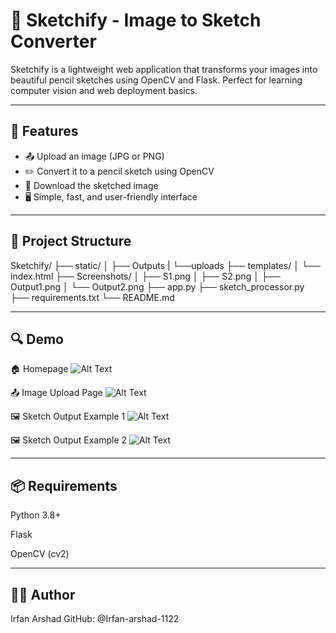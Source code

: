 # 🎨 Sketchify - Image to Sketch Converter

Sketchify is a lightweight web application that transforms your images into beautiful pencil sketches using OpenCV and Flask. Perfect for learning computer vision and web deployment basics.

---

## 🚀 Features

- 📤 Upload an image (JPG or PNG)
- ✏️ Convert it to a pencil sketch using OpenCV
- 💾 Download the sketched image
- 🖥️ Simple, fast, and user-friendly interface

---

## 📁 Project Structure
Sketchify/
├── static/
│   ├── Outputs
|   └──uploads
├── templates/
│   └── index.html
├── Screenshots/
│   ├── S1.png
│   ├── S2.png
│   ├── Output1.png
│   └── Output2.png
├── app.py
├── sketch_processor.py
├── requirements.txt
└── README.md

---

## 🔍 Demo

🏠 Homepage
![Alt Text](relative/Scrennshots/S1.png)

📤 Image Upload Page
![Alt Text](relative/Scrennshots/S2.png)

🖼️ Sketch Output Example 1
![Alt Text](relative/Scrennshots/Output1.png)

🖼️ Sketch Output Example 2
![Alt Text](relative/Scrennshots/output2.png)

---

## 📦 Requirements

Python 3.8+

Flask

OpenCV (cv2)

---

##  🙋‍♂️ Author

Irfan Arshad
GitHub: @Irfan-arshad-1122
